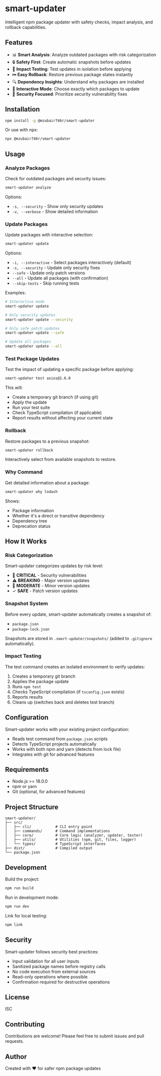 # smart-updater

Intelligent npm package updater with safety checks, impact analysis, and rollback capabilities.

## Features

- 📊 **Smart Analysis**: Analyze outdated packages with risk categorization
- 🔒 **Safety First**: Create automatic snapshots before updates
- 🧪 **Impact Testing**: Test updates in isolation before applying
- ⏮️ **Easy Rollback**: Restore previous package states instantly
- 🔍 **Dependency Insights**: Understand why packages are installed
- 🎯 **Interactive Mode**: Choose exactly which packages to update
- 🚨 **Security Focused**: Prioritize security vulnerability fixes

## Installation

```bash
npm install -g @mzubair746r/smart-updater
```

Or use with npx:

```bash
npx @mzubair746r/smart-updater
```

## Usage

### Analyze Packages

Check for outdated packages and security issues:

```bash
smart-updater analyze
```

Options:
- `-s, --security` - Show only security updates
- `-v, --verbose` - Show detailed information

### Update Packages

Update packages with interactive selection:

```bash
smart-updater update
```

Options:
- `-i, --interactive` - Select packages interactively (default)
- `-s, --security` - Update only security fixes
- `--safe` - Update only patch versions
- `--all` - Update all packages (with confirmation)
- `--skip-tests` - Skip running tests

Examples:

```bash
# Interactive mode
smart-updater update

# Only security updates
smart-updater update --security

# Only safe patch updates
smart-updater update --safe

# Update all packages
smart-updater update --all
```

### Test Package Updates

Test the impact of updating a specific package before applying:

```bash
smart-updater test axios@1.6.0
```

This will:
- Create a temporary git branch (if using git)
- Apply the update
- Run your test suite
- Check TypeScript compilation (if applicable)
- Report results without affecting your current state

### Rollback

Restore packages to a previous snapshot:

```bash
smart-updater rollback
```

Interactively select from available snapshots to restore.

### Why Command

Get detailed information about a package:

```bash
smart-updater why lodash
```

Shows:
- Package information
- Whether it's a direct or transitive dependency
- Dependency tree
- Deprecation status

## How It Works

### Risk Categorization

Smart-updater categorizes updates by risk level:

- 🚨 **CRITICAL** - Security vulnerabilities
- ⚠️ **BREAKING** - Major version updates
- 📝 **MODERATE** - Minor version updates
- ✓ **SAFE** - Patch version updates

### Snapshot System

Before every update, smart-updater automatically creates a snapshot of:
- `package.json`
- `package-lock.json`

Snapshots are stored in `.smart-updater/snapshots/` (added to `.gitignore` automatically).

### Impact Testing

The test command creates an isolated environment to verify updates:
1. Creates a temporary git branch
2. Applies the package update
3. Runs `npm test`
4. Checks TypeScript compilation (if `tsconfig.json` exists)
5. Reports results
6. Cleans up (switches back and deletes test branch)

## Configuration

Smart-updater works with your existing project configuration:

- Reads test command from `package.json` scripts
- Detects TypeScript projects automatically
- Works with both npm and yarn (detects from lock file)
- Integrates with git for advanced features

## Requirements

- Node.js >= 18.0.0
- npm or yarn
- Git (optional, for advanced features)

## Project Structure

```
smart-updater/
├── src/
│   ├── cli/           # CLI entry point
│   ├── commands/      # Command implementations
│   ├── core/          # Core logic (analyzer, updater, tester)
│   ├── utils/         # Utilities (npm, git, files, logger)
│   └── types/         # TypeScript interfaces
├── dist/              # Compiled output
└── package.json
```

## Development

Build the project:

```bash
npm run build
```

Run in development mode:

```bash
npm run dev
```

Link for local testing:

```bash
npm link
```

## Security

Smart-updater follows security best practices:

- Input validation for all user inputs
- Sanitized package names before registry calls
- No code execution from external sources
- Read-only operations where possible
- Confirmation required for destructive operations

## License

ISC

## Contributing

Contributions are welcome! Please feel free to submit issues and pull requests.

## Author

Created with ❤️ for safer npm package updates
